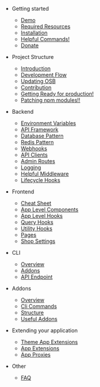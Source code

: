 - Getting started
  - [Demo](./getting-started/demo.md)
  - [Required Resources](./getting-started/required-resources.md)
  - [Installation](./getting-started/installation.md)
  - [Helpful Commands!](./getting-started/helpful-commands.md)
  - [Donate](./getting-started/donate.md)

- Project Structure
  - [Introduction](./project-structure/introduction.md)
  - [Development Flow](./project-structure/development-flow.md)
  - [Updating OSB](./project-structure/updating-osb.md)
  - [Contribution](./project-structure/contribution.md)
  - [Getting Ready for production!](./project-structure/getting-ready-for-production.md)
  - [Patching npm modules!!](./project-structure/patching-npm-modules.md)

- Backend
  - [Environment Variables](./backend/env.md)
  - [API Framework](./backend/api-framework.md)
  - [Database Pattern](./backend/database-pattern.md)
  - [Redis Pattern](./backend/redis.md)
  - [Webhooks](./backend/webhooks.md)
  - [API Clients](./backend/api-clients.md)
  - [Admin Routes](./backend/admin.md)
  - [Logging](./backend/logging.md)
  - [Helpful Middleware](./backend/middleware.md)
  - [Lifecycle Hooks](./backend/lifecycle-hooks.md)

- Frontend
  - [Cheat Sheet](./frontend/cheat-sheet.md)
  - [App Level Components](./frontend/app-level-components.md)
  - [App Level Hooks](./frontend/app-level-hooks.md)
  - [Query Hooks](./frontend/query-hooks.md)
  - [Utility Hooks](./frontend/utility-hooks.md)
  - [Pages](./frontend/pages.md)
  - [Shop Settings](./frontend/shop-settings.md)

- CLI
  - [Overview](./cli/overview.md)
  - [Addons](./cli/addons-cli-commands.md)
  - [API Endpoint](./cli/endpoint.md)

- Addons
  - [Overview](./addons/overview.md)
  - [Cli Commands](./addons/cli-commands.md)
  - [Structure](./addons/structure.md)
  - [Useful Addons](./addons/useful-addons.md)

- Extending your application
  - [Theme App Extensions](./extending-your-application/theme-app-extensions.md)
  - [App Extensions](./extending-your-application/app-extensions.md)
  - [App Proxies](./extending-your-application/app-proxies.md)

- Other
  - [FAQ](./other/FAQ.md)